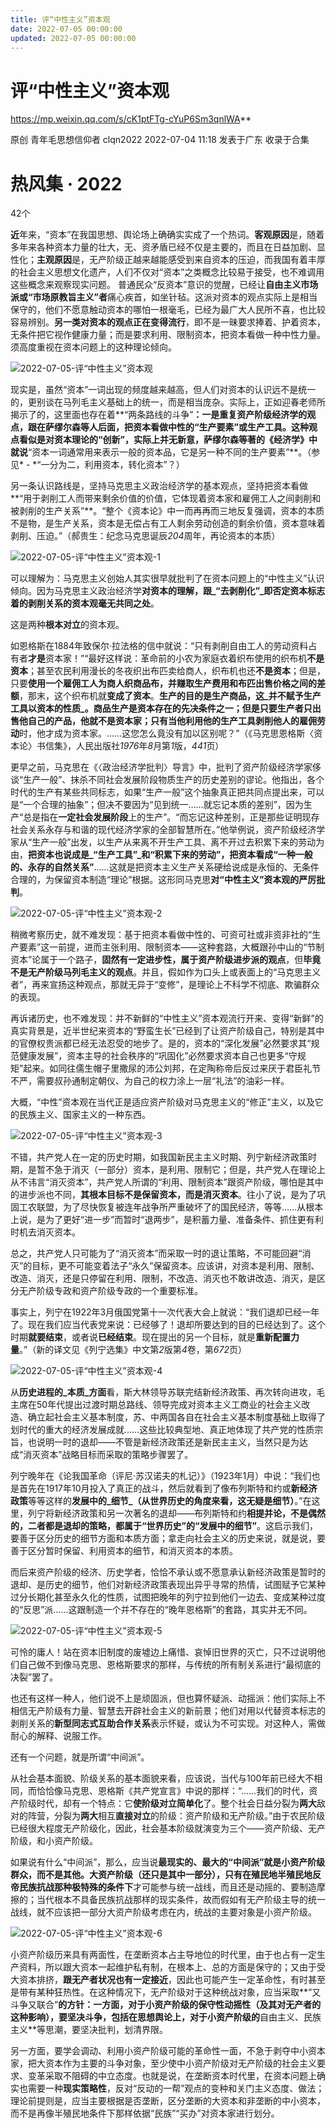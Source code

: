 ```yaml
---
title: 评“中性主义”资本观
date: 2022-07-05 00:00:00
updated: 2022-07-05 00:00:00
---
```


# 评“中性主义”资本观

https://mp.weixin.qq.com/s/cK1ptFTg-cYuP6Sm3qnlWA**

原创 青年毛思想信仰者 clqn2022 2022-07-04 11:18 发表于广东
收录于合集
# 热风集 · 2022
42个

**近**年来，“资本”在我国思想、舆论场上确确实实成了一个热词。**客观原因**是，随着多年来各种资本力量的壮大，无、资矛盾已经不仅是主要的，而且在日益加剧、显性化；**主观原因**是，无产阶级正越来越能感受到来自资本的压迫，而我国有着丰厚的社会主义思想文化遗产，人们不仅对“资本”之类概念比较易于接受，也不难调用这些概念来观察现实问题。
普通民众“反资本”意识的觉醒，已经让**自由主义市场派或“市场原教旨主义”者**痛心疾首，如坐针毡。这派对资本的观点实际上是相当保守的，他们不愿意触动资本的哪怕一根毫毛，已经为最广大人民所不喜，也比较容易辨别。**另一类对资本的观点正在变得流行**，即不是一昧要求捧着、护着资本，无条件把它视作健康力量；而是要求利用、限制资本，把资本看做一种中性力量。
须高度重视在资本问题上的这种理论倾向。

![2022-07-05-评“中性主义”资本观](assets/2022-07-05-评“中性主义”资本观.jpeg)

现实是，虽然“资本”一词出现的频度越来越高，但人们对资本的认识远不是统一的，更别谈在马列毛主义基础上的统一，而是相当庞杂。实际上，正如迎春老师所揭示了的，这里面也存在着**“两条路线的斗争”**：一是重复资产阶级经济学的观点，跟在萨缪尔森等人后面，把资本看做中性的“生产要素”或生产工具。这种观点看似是对资本理论的“创新”，实际上并无新意，萨缪尔森等著的《经济学》中就说**“资本一词通常用来表示一般的资本品，它是另一种不同的生产要素”**。（参见* - *“一分为二，利用资本，转化资本”？）

另一条认识路线是，坚持马克思主义政治经济学的基本观点，坚持把资本看做**“用于剥削工人而带来剩余价值的价值，它体现着资本家和雇佣工人之间剥削和被剥削的生产关系”**。“整个《资本论》中一而再再而三地反复强调，资本的本质不是物，是生产关系，资本是无偿占有工人剩余劳动创造的剩余价值，资本意味着剥削、压迫。”（郝贵生：纪念马克思诞辰*204*周年，再论资本的本质）

![2022-07-05-评“中性主义”资本观-1](assets/2022-07-05-评“中性主义”资本观-1.jpeg)

可以理解为：马克思主义创始人其实很早就批判了在资本问题上的“中性主义”认识倾向。因为马克思主义政治经济学**对资本的理解，跟_“去剥削化”_即否定资本标志着的剥削关系的资本观毫无共同之处**。

这是两种**根本对立**的资本观。

如恩格斯在1884年致保尔·拉法格的信中就说：“只有剥削自由工人的劳动资料占有者**才是**资本家！”“最好这样说：革命前的小农为家庭衣着织布使用的织布机**不是资本**；甚至农民利用漫长的冬夜织出布匹卖给商人，织布机也还**不是资本**；但是，只要**使用一个雇佣工人为商人织商品布，并赚取生产费用和布匹出售价格之间的差额**，那末，这个织布机就**变成了资本**。**生产的目的是生产商品，这_并不赋予生产工具以资本的性质_。**商品生产是资本存在的先决条件之一；但是只要生产者只出售他自己的产品，他就不是资本家；只有当他**利用他的生产工具剥削他人的雇佣劳动**时，他才成为资本家。……这您怎么竟没有加以区别呢？”（《马克思恩格斯〈资本论〉书信集》，人民出版社*1976*年*8*月第*1*版，*441*页）

更早之前，马克思在《〈政治经济学批判〉导言》中，批判了资产阶级经济学家侈谈“生产一般”、抹杀不同社会发展阶段物质生产的历史差别的谬论。他指出，各个时代的生产有某些共同标志，如果“生产一般”这个抽象真正把共同点提出来，可以是“一个合理的抽象”；但决不要因为“见到统一……就忘记本质的差别”，因为生产“总是指在**一定社会发展阶段**上的生产”。“而忘记这种差别，正是那些证明现存社会关系永存与和谐的现代经济学家的全部智慧所在。”他举例说，资产阶级经济学家从“生产一般”出发，以生产从来离不开生产工具、离不开过去积累下来的劳动为由，**把资本也说成是_“生产工具”_和“积累下来的劳动”，把资本看成“一种一般的、永存的自然关系”**……这就是把资本主义生产关系硬给说成是永恒的、无条件合理的，为保留资本制造“理论”根据。这形同马克思**对“中性主义”资本观的严厉批判**。

![2022-07-05-评“中性主义”资本观-2](assets/2022-07-05-评“中性主义”资本观-2.jpeg)

稍微考察历史，就不难发现：基于把资本看做中性的、可资可社或非资非社的“生产要素”这一前提，进而主张利用、限制资本——这种套路，大概跟孙中山的“节制资本”论属于一个路子，**固然有一定进步性，属于资产阶级进步派的观点**，但**毕竟不是无产阶级马列毛主义的观点**。并且，假如作为口头上或表面上的“马克思主义者”，再来宣扬这种观点，那就无异于“变修”，是理论上不科学不彻底、欺骗群众的表现。

再诉诸历史，也不难发现：并不新鲜的“中性主义”资本观流行开来、变得“新鲜”的真实背景是，近半世纪来资本的“野蛮生长”已经到了让资产阶级自己，特别是其中的官僚权贵派都已经无法忍受的地步了。是的，资本的“深化发展”必然要求其“规范健康发展”，资本主导的社会秩序的“巩固化”必然要求资本自己也更多“守规矩”起来。如同往儒生帽子里撒尿的沛公刘邦，在定陶称帝后反过来厌于君臣礼节不严，需要叔孙通制定朝仪、为自己的权力涂上一层“礼法”的油彩一样。

大概，“中性”资本观在当代正是适应资产阶级对马克思主义的“修正”主义，以及它的民族主义、国家主义的一种东西。

![2022-07-05-评“中性主义”资本观-3](assets/2022-07-05-评“中性主义”资本观-3.jpeg)

不错，共产党人在一定的历史时期，如我国新民主主义时期、列宁新经济政策时期，是暂不急于消灭（一部分）资本，是利用、限制它；但是，共产党人在理论上从不讳言“消灭资本”，共产党人所谓的“利用、限制资本”跟资产阶级，哪怕是其中的进步派也不同，**其根本目标不是保留资本，而是消灭资本**。往小了说，是为了巩固工农联盟，为了尽快恢复被连年战争所严重破坏了的国民经济，等等……从根本上说，是为了更好“进一步”而暂时“退两步”，是积蓄力量、准备条件、抓住更有利时机去消灭资本。

总之，共产党人只可能为了“消灭资本”而采取一时的退让策略，不可能回避“消灭”的目标，更不可能变着法子“永久”保留资本。应该讲，对资本是利用、限制、改造、消灭，还是只停留在利用、限制，不改造、消灭也不敢讲改造、消灭，是区分无产阶级专政和资产阶级专政的一个重要标准。

事实上，列宁在1922年3月俄国党第十一次代表大会上就说：“我们退却已经一年了。现在我们应当代表党来说：已经够了！退却所要达到的目的已经达到了。这个时期**就要结束**，或者说**已经结束**。现在提出的另一个目标，就是**重新配置力量**。”（新的译文见《列宁选集》中文第*2*版第*4*卷，第*672*页）

![2022-07-05-评“中性主义”资本观-4](assets/2022-07-05-评“中性主义”资本观-4.png)

从**历史进程的_本质_方面**看，斯大林领导苏联完结新经济政策、再次转向进攻，毛主席在50年代提出过渡时期总路线、领导完成对资本主义工商业的社会主义改造、确立起社会主义基本制度，苏、中两国各自在社会主义基本制度基础上取得了划时代的重大的经济发展成就……这些比较典型地、真正地体现了共产党的性质宗旨，也说明一时的退却——不管是新经济政策还是新民主主义，当然只是为达成“消灭资本”战略目标而采取的策略步骤罢了。

列宁晚年在《论我国革命（评尼·苏汉诺夫的札记）》（1923年1月）中说：“我们也是首先在1917年10月投入了真正的战斗，然后就看到了像布列斯特和约或**新经济政策**等等这样的**发展中的_细节_（从世界历史的角度来看，这无疑是细节）**。”在这里，列宁将新经济政策和另一次著名的退却——布列斯特和约**相提并论，不是偶然的，二者都是退却的策略，都属于“世界历史”的“发展中的细节”**。这启示我们，要善于区分历史的细节方面和本质方面；拿走向社会主义的历史来说，就是说，要善于区分暂时保留、利用资本的细节，和消灭资本的本质。

而后来资产阶级的经济、历史学者，恰恰不承认或不愿意承认新经济政策是暂时的退却、是历史的细节，他们对新经济政策表现出异乎寻常的热情，试图赋予它某种过分长期化甚至永久化的性质，试图把晚年的列宁拉到他们一边去、变成某种过度的“反思”派……这跟制造一个并不存在的“晚年恩格斯”的套路，其实并无不同。

![2022-07-05-评“中性主义”资本观-5](assets/2022-07-05-评“中性主义”资本观-5.jpeg)

可怜的庸人！站在资本旧制度的废墟边上痛惜、哀悼旧世界的灭亡，只不过说明他们自己做不到像马克思、恩格斯要求的那样，与传统的所有制关系进行“最彻底的决裂”罢了。

也还有这样一种人，他们说不上是顽固派，但也算怀疑派、动摇派：他们实际上不相信无产阶级有力量、智慧去开辟社会主义的新前景；他们对用以代替资本标志的剥削关系的**新型同志式互助合作关系**表示怀疑，或认为不可实现。对这种人，需做耐心的解释、说服工作。

还有一个问题，就是所谓“中间派”。

从社会基本面貌、阶级关系的基本面貌来看，应该说，当代与100年前已经大不相同，而恰恰像马克思、恩格斯《共产党宣言》中说的那样：“……我们的时代，资产阶级时代，却有一个特点：它**使阶级对立简单化**了。整个社会日益分裂为**两大**敌对的阵营，分裂为**两大**相互**直接对立**的阶级：资产阶级和无产阶级。”由于农民阶级已经很大程度无产阶级化，因此，社会基本阶级就演变为三个——资产阶级、无产阶级，和小资产阶级。

如果说有什么“中间派”，那么，应当说**最现实的、最大的“中间派”**就是小资产阶级群众，而不是其他。大资产阶级（还只是其中一部分），只有在殖民地半殖民地反帝民族抗战那种**极特殊的条件下**才可能参与统一战线，而且还是动摇的、要制造摩擦的；当代根本不具备民族抗战那样的现实条件，故而假如有无产阶级主导的统一战线，就不应该把一部分大资产阶级考虑在内，统战的主要对象是小资产阶级。

![2022-07-05-评“中性主义”资本观-6](assets/2022-07-05-评“中性主义”资本观-6.png)

小资产阶级历来具有两面性，在垄断资本占主导地位的时代里，由于也占有一定生产资料，所以跟大资本一起维护私有制，在根本上、总的方面是保守的；又由于受大资本排挤，**跟无产者状况也有一定接近**，因此也可能产生一定革命性，有时甚至是带有某种狂热性。在这种情况下，无产阶级对于这种统战对象，应当采取**“又斗争又联合”**的方针：一方面，对于小资产阶级的保守性动摇性（及其对无产者的这种影响），要坚决斗争，包括在思想舆论上，对于小资产阶级的**自由主义、民族主义**等思潮，要坚决批判，划清界限。

另一方面，要学会调动、利用小资产阶级可能的革命性一面，不急于剥夺中小资本家，把大资本作为主要的斗争对象，至少使中小资产阶级对无产阶级的社会主义要求、变革采取不阻碍的中立态度。也就是说，在垄断资本时代里，在资本问题上确实也需要一种**现实策略性**，反对“反动的一帮”观点的变种和关门主义态度、做法；理论前提则是，应当主要根据是否垄断，区分垄断的大资本和非垄断的中小资本，而不是再像半殖民地条件下那样依据“民族”“买办”对资本家进行划分。
